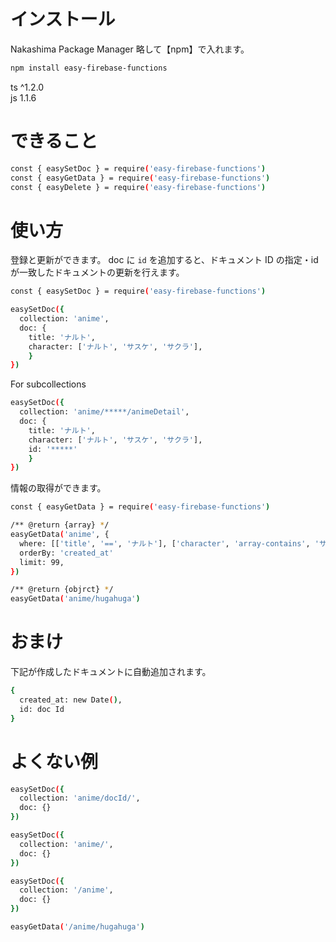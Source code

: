 # インストール

Nakashima Package Manager
略して【npm】で入れます。

```bash
npm install easy-firebase-functions
```

ts ^1.2.0<br>
js 1.1.6

# できること

```bash
const { easySetDoc } = require('easy-firebase-functions')
const { easyGetData } = require('easy-firebase-functions')
const { easyDelete } = require('easy-firebase-functions')
```

# 使い方

登録と更新ができます。 doc に `id` を追加すると、ドキュメント ID の指定・id が一致したドキュメントの更新を行えます。

```bash
const { easySetDoc } = require('easy-firebase-functions')

easySetDoc({
  collection: 'anime',
  doc: {
    title: 'ナルト',
    character: ['ナルト', 'サスケ', 'サクラ'],
    }
})
```

For subcollections

```bash
easySetDoc({
  collection: 'anime/*****/animeDetail',
  doc: {
    title: 'ナルト',
    character: ['ナルト', 'サスケ', 'サクラ'],
    id: '*****'
    }
})
```

情報の取得ができます。

```bash
const { easyGetData } = require('easy-firebase-functions')

/** @return {array} */
easyGetData('anime', {
  where: [['title', '==', 'ナルト'], ['character', 'array-contains', 'サスケ']],
  orderBy: 'created_at'
  limit: 99,
})

/** @return {objrct} */
easyGetData('anime/hugahuga')
```

# おまけ

下記が作成したドキュメントに自動追加されます。

```bash
{
  created_at: new Date(),
  id: doc Id
}
```

# よくない例

```bash
easySetDoc({
  collection: 'anime/docId/',
  doc: {}
})

easySetDoc({
  collection: 'anime/',
  doc: {}
})

easySetDoc({
  collection: '/anime',
  doc: {}
})

easyGetData('/anime/hugahuga')
```
